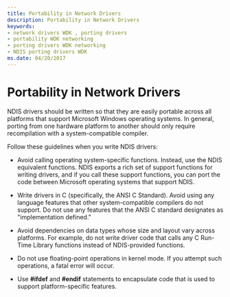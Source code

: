 ```yaml
---
title: Portability in Network Drivers
description: Portability in Network Drivers
keywords:
- network drivers WDK , porting drivers
- portability WDK networking
- porting drivers WDK networking
- NDIS porting drivers WDK
ms.date: 04/20/2017
---
```


# Portability in Network Drivers





NDIS drivers should be written so that they are easily portable across all platforms that support Microsoft Windows operating systems. In general, porting from one hardware platform to another should only require recompilation with a system-compatible compiler.

Follow these guidelines when you write NDIS drivers:

-   Avoid calling operating system-specific functions. Instead, use the NDIS equivalent functions. NDIS exports a rich set of support functions for writing drivers, and if you call these support functions, you can port the code between Microsoft operating systems that support NDIS.

-   Write drivers in C (specifically, the ANSI C Standard). Avoid using any language features that other system-compatible compilers do not support. Do not use any features that the ANSI C standard designates as "implementation defined."

-   Avoid dependencies on data types whose size and layout vary across platforms. For example, do not write driver code that calls any C Run-Time Library functions instead of NDIS-provided functions.

-   Do not use floating-point operations in kernel mode. If you attempt such operations, a fatal error will occur.

-   Use **\#ifdef** and **\#endif** statements to encapsulate code that is used to support platform-specific features.

 

 





